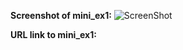 **Screenshot of mini_ex1:**
![ScreenShot](https://github.com/TrineElming/mini_ex/blob/master/mini_ex2/mini_ex2.jpg)


**URL link to mini_ex1:**
